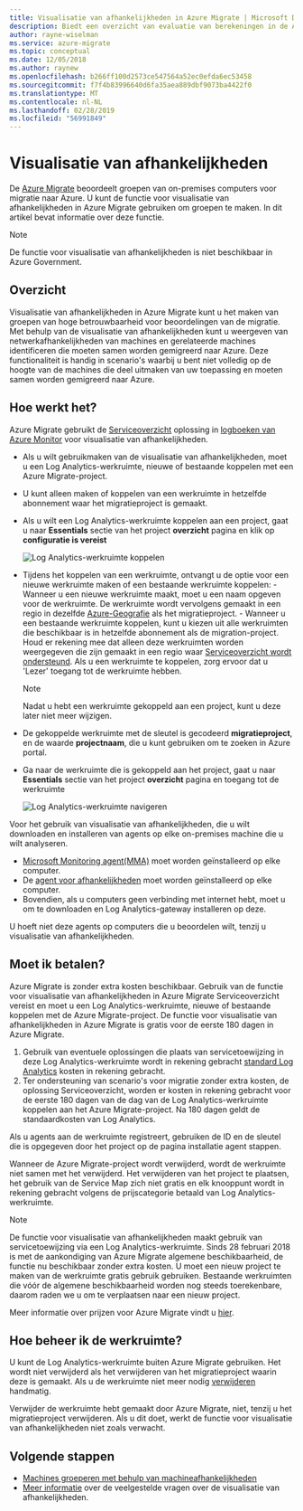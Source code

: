 ```yaml
---
title: Visualisatie van afhankelijkheden in Azure Migrate | Microsoft Docs
description: Biedt een overzicht van evaluatie van berekeningen in de Azure Migrate-service.
author: rayne-wiselman
ms.service: azure-migrate
ms.topic: conceptual
ms.date: 12/05/2018
ms.author: raynew
ms.openlocfilehash: b266ff100d2573ce547564a52ec0efda6ec53458
ms.sourcegitcommit: f7f4b83996640d6fa35aea889dbf9073ba4422f0
ms.translationtype: MT
ms.contentlocale: nl-NL
ms.lasthandoff: 02/28/2019
ms.locfileid: "56991849"
---
```

# <a name="dependency-visualization"></a>Visualisatie van afhankelijkheden

De [Azure Migrate](migrate-overview.md) beoordeelt groepen van on-premises computers voor migratie naar Azure. U kunt de functie voor visualisatie van afhankelijkheden in Azure Migrate gebruiken om groepen te maken. In dit artikel bevat informatie over deze functie.

> [!NOTE]
> De functie voor visualisatie van afhankelijkheden is niet beschikbaar in Azure Government.

## <a name="overview"></a>Overzicht

Visualisatie van afhankelijkheden in Azure Migrate kunt u het maken van groepen van hoge betrouwbaarheid voor beoordelingen van de migratie. Met behulp van de visualisatie van afhankelijkheden kunt u weergeven van netwerkafhankelijkheden van machines en gerelateerde machines identificeren die moeten samen worden gemigreerd naar Azure. Deze functionaliteit is handig in scenario's waarbij u bent niet volledig op de hoogte van de machines die deel uitmaken van uw toepassing en moeten samen worden gemigreerd naar Azure.

## <a name="how-does-it-work"></a>Hoe werkt het?

Azure Migrate gebruikt de [Serviceoverzicht](../operations-management-suite/operations-management-suite-service-map.md) oplossing in [logboeken van Azure Monitor](../log-analytics/log-analytics-overview.md) voor visualisatie van afhankelijkheden.
- Als u wilt gebruikmaken van de visualisatie van afhankelijkheden, moet u een Log Analytics-werkruimte, nieuwe of bestaande koppelen met een Azure Migrate-project.
- U kunt alleen maken of koppelen van een werkruimte in hetzelfde abonnement waar het migratieproject is gemaakt.
- Als u wilt een Log Analytics-werkruimte koppelen aan een project, gaat u naar **Essentials** sectie van het project **overzicht** pagina en klik op **configuratie is vereist**

    ![Log Analytics-werkruimte koppelen](./media/concepts-dependency-visualization/associate-workspace.png)

- Tijdens het koppelen van een werkruimte, ontvangt u de optie voor een nieuwe werkruimte maken of een bestaande werkruimte koppelen:
      - Wanneer u een nieuwe werkruimte maakt, moet u een naam opgeven voor de werkruimte. De werkruimte wordt vervolgens gemaakt in een regio in dezelfde [Azure-Geografie](https://azure.microsoft.com/global-infrastructure/geographies/) als het migratieproject.
      - Wanneer u een bestaande werkruimte koppelen, kunt u kiezen uit alle werkruimten die beschikbaar is in hetzelfde abonnement als de migration-project. Houd er rekening mee dat alleen deze werkruimten worden weergegeven die zijn gemaakt in een regio waar [Serviceoverzicht wordt ondersteund](https://docs.microsoft.com/azure/azure-monitor/insights/service-map-configure#supported-azure-regions). Als u een werkruimte te koppelen, zorg ervoor dat u 'Lezer' toegang tot de werkruimte hebben.

  > [!NOTE]
  > Nadat u hebt een werkruimte gekoppeld aan een project, kunt u deze later niet meer wijzigen.

- De gekoppelde werkruimte met de sleutel is gecodeerd **migratieproject**, en de waarde **projectnaam**, die u kunt gebruiken om te zoeken in Azure portal.
- Ga naar de werkruimte die is gekoppeld aan het project, gaat u naar **Essentials** sectie van het project **overzicht** pagina en toegang tot de werkruimte

    ![Log Analytics-werkruimte navigeren](./media/concepts-dependency-visualization/oms-workspace.png)

Voor het gebruik van visualisatie van afhankelijkheden, die u wilt downloaden en installeren van agents op elke on-premises machine die u wilt analyseren.  

- [Microsoft Monitoring agent(MMA)](https://docs.microsoft.com/azure/log-analytics/log-analytics-agent-windows) moet worden geïnstalleerd op elke computer.
- De [agent voor afhankelijkheden](https://docs.microsoft.com/azure/monitoring/monitoring-service-map-configure) moet worden geïnstalleerd op elke computer.
- Bovendien, als u computers geen verbinding met internet hebt, moet u om te downloaden en Log Analytics-gateway installeren op deze.

U hoeft niet deze agents op computers die u beoordelen wilt, tenzij u visualisatie van afhankelijkheden.

## <a name="do-i-need-to-pay-for-it"></a>Moet ik betalen?

Azure Migrate is zonder extra kosten beschikbaar. Gebruik van de functie voor visualisatie van afhankelijkheden in Azure Migrate Serviceoverzicht vereist en moet u een Log Analytics-werkruimte, nieuwe of bestaande koppelen met de Azure Migrate-project. De functie voor visualisatie van afhankelijkheden in Azure Migrate is gratis voor de eerste 180 dagen in Azure Migrate.

1. Gebruik van eventuele oplossingen die plaats van servicetoewijzing in deze Log Analytics-werkruimte wordt in rekening gebracht [standard Log Analytics](https://azure.microsoft.com/pricing/details/log-analytics/) kosten in rekening gebracht.
2. Ter ondersteuning van scenario's voor migratie zonder extra kosten, de oplossing Serviceoverzicht, worden er kosten in rekening gebracht voor de eerste 180 dagen van de dag van de Log Analytics-werkruimte koppelen aan het Azure Migrate-project. Na 180 dagen geldt de standaardkosten van Log Analytics.

Als u agents aan de werkruimte registreert, gebruiken de ID en de sleutel die is opgegeven door het project op de pagina installatie agent stappen.

Wanneer de Azure Migrate-project wordt verwijderd, wordt de werkruimte niet samen met het verwijderd. Het verwijderen van het project te plaatsen, het gebruik van de Service Map zich niet gratis en elk knooppunt wordt in rekening gebracht volgens de prijscategorie betaald van Log Analytics-werkruimte.

> [!NOTE]
> De functie voor visualisatie van afhankelijkheden maakt gebruik van servicetoewijzing via een Log Analytics-werkruimte. Sinds 28 februari 2018 is met de aankondiging van Azure Migrate algemene beschikbaarheid, de functie nu beschikbaar zonder extra kosten. U moet een nieuw project te maken van de werkruimte gratis gebruik gebruiken. Bestaande werkruimten die vóór de algemene beschikbaarheid worden nog steeds toerekenbare, daarom raden we u om te verplaatsen naar een nieuw project.

Meer informatie over prijzen voor Azure Migrate vindt u [hier](https://azure.microsoft.com/pricing/details/azure-migrate/).

## <a name="how-do-i-manage-the-workspace"></a>Hoe beheer ik de werkruimte?

U kunt de Log Analytics-werkruimte buiten Azure Migrate gebruiken. Het wordt niet verwijderd als het verwijderen van het migratieproject waarin deze is gemaakt. Als u de werkruimte niet meer nodig [verwijderen](../azure-monitor/platform/manage-access.md) handmatig.

Verwijder de werkruimte hebt gemaakt door Azure Migrate, niet, tenzij u het migratieproject verwijderen. Als u dit doet, werkt de functie voor visualisatie van afhankelijkheden niet zoals verwacht.

## <a name="next-steps"></a>Volgende stappen
- [Machines groeperen met behulp van machineafhankelijkheden](how-to-create-group-machine-dependencies.md)
- [Meer informatie](https://docs.microsoft.com/azure/migrate/resources-faq#dependency-visualization) over de veelgestelde vragen over de visualisatie van afhankelijkheden.
